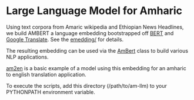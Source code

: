 # Large Language Model for Amharic

Using text corpora from Amaric wikipedia and Ethiopian News Headlines,
we build AMBERT a language embedding bootstrapped off
[BERT](https://github.com/google-research/bert) and [Google
Translate](https://cloud.google.com/python/docs/reference/translate/latest/client). See
the [emedding/](embedding/README.md) for details.

The resulting embedding can be used via the
[AmBert](embedding/ambert_embedding.py) class to build various NLP
applications.

[am2en](models/am2en.py) is a basic example of a model using this
embedding for an amharic to english translation application.

To execute the scripts, add this directory (/path/to/am-llm) to your PYTHONPATH
environment variable.

